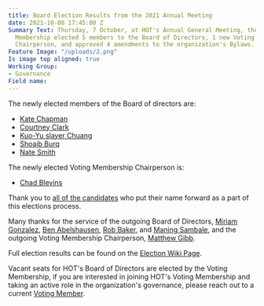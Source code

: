 ```yaml
---
title: Board Election Results from the 2021 Annual Meeting
date: 2021-10-08 17:45:00 Z
Summary Text: Thursday, 7 October, at HOT's Annual General Meeting, the HOT Voting
  Membership elected 5 members to the Board of Directors, 1 new Voting Membership
  Chairperson, and approved 4 amendments to the organization's Bylaws.
Feature Image: "/uploads/2.png"
Is image top aligned: true
Working Group:
- Governance
Field name: 
---
```


The newly elected members of the Board of directors are:

- [Kate Chapman](https://www.hotosm.org/people/kate-chapman/)
- [Courtney Clark](https://www.hotosm.org/people/courtney-clark/)
- [Kuo-Yu slayer Chuang](https://www.hotosm.org/people/kuo-yu-slayer-chuang/)
- [Shoaib Burq](https://www.hotosm.org/people/shoaib-burq/)
- [Nate Smith](https://www.hotosm.org/people/nate-smith/)

The newly elected Voting Membership Chairperson is:

- [Chad Blevins](https://www.hotosm.org/people/chad-blevins/)

Thank you to [all of the candidates](https://wiki.openstreetmap.org/wiki/Humanitarian_OSM_Team/Board_Elections_2021#Nominations_for_Humanitarian_OpenStreetMap_Team_Board_of_Directors) who put their name forward as a part of this elections process.

Many thanks for the service of the outgoing Board of Directors, [Miriam Gonzalez](https://www.hotosm.org/people/miriam-gonzalez/), [Ben Abelshausen](https://www.hotosm.org/people/ben-abelshausen/), [Rob Baker](https://www.hotosm.org/people/rob-baker/), and [Maning Sambale](https://www.hotosm.org/people/maning-sambale/), and the outgoing Voting Membership Chairperson, [Matthew Gibb](https://www.hotosm.org/people/matthew-gibb/).

Full election results can be found on the [Election Wiki Page](https://wiki.openstreetmap.org/wiki/Humanitarian_OSM_Team/Board_Elections_2021).

Vacant seats for HOT's Board of Directors are elected by the Voting Membership, if you are interested in joining HOT's Voting Membership and taking an active role in the organization's governance, please reach out to a current [Voting Member](https://www.hotosm.org/voting-members).